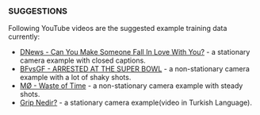 ### SUGGESTIONS

Following YouTube videos are the suggested example training data currently:

* [DNews - Can You Make Someone Fall In Love With You?] - a stationary camera example with closed captions.
* [BFvsGF - ARRESTED AT THE SUPER BOWL] - a non-stationary camera example with a lot of shaky shots.
* [MØ - Waste of Time] - a non-stationary camera example with steady shots.
* [Grip Nedir?] - a stationary camera example(video in Turkish Language).

[DNews - Can You Make Someone Fall In Love With You?]: <https://youtu.be/7_w_EA4u6oQ>
[BFvsGF - ARRESTED AT THE SUPER BOWL]: <https://youtu.be/8AbwqbnUgzk>
[MØ - Waste of Time]: <https://youtu.be/wFrth4NFogc>
[Grip Nedir?]: <https://youtu.be/VgCdbzY4eYU>
